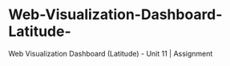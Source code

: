 # Web-Visualization-Dashboard-Latitude-
Web Visualization Dashboard (Latitude) - Unit 11 | Assignment
